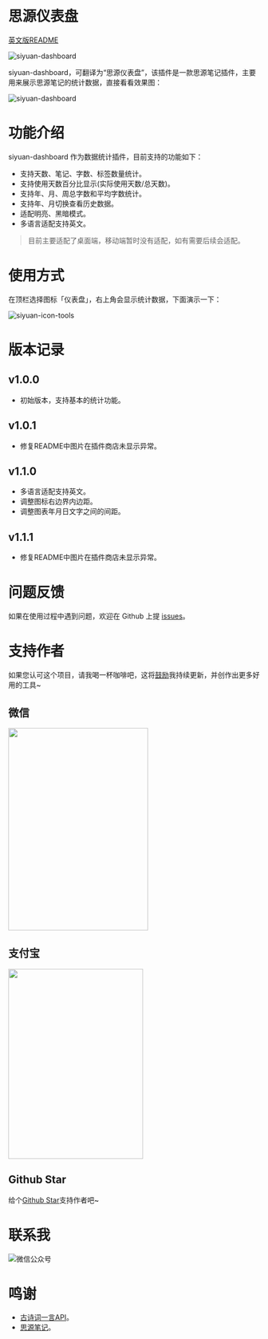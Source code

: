 # 思源仪表盘

[英文版README](./README_zh_CN.md)

![siyuan-dashboard](https://note.youdao.com/yws/public/resource/d5f1f3fc2a47bb1ce1b146d3a817ab5b/xmlnote/WEBRESOURCEbf68617a53a2ef57279ea50cf57555f0/133974)

siyuan-dashboard，可翻译为“思源仪表盘”，该插件是一款思源笔记插件，主要用来展示思源笔记的统计数据，直接看看效果图：

![siyuan-dashboard](https://note.youdao.com/yws/public/resource/d5f1f3fc2a47bb1ce1b146d3a817ab5b/xmlnote/WEBRESOURCEdb72d9933a58b71d479430617060c288/133976)


# 功能介绍

siyuan-dashboard 作为数据统计插件，目前支持的功能如下：
- 支持天数、笔记、字数、标签数量统计。
- 支持使用天数百分比显示(实际使用天数/总天数)。
- 支持年、月、周总字数和平均字数统计。
- 支持年、月切换查看历史数据。
- 适配明亮、黑暗模式。
- 多语言适配支持英文。

> 目前主要适配了桌面端，移动端暂时没有适配，如有需要后续会适配。

# 使用方式

在顶栏选择图标「仪表盘」，右上角会显示统计数据，下面演示一下：

![siyuan-icon-tools](https://note.youdao.com/yws/public/resource/d5f1f3fc2a47bb1ce1b146d3a817ab5b/xmlnote/WEBRESOURCE6f78f3c6dee8d7725e7c3d8def3706c7/133978)

# 版本记录

## v1.0.0

- 初始版本，支持基本的统计功能。

## v1.0.1

- 修复README中图片在插件商店未显示异常。

## v1.1.0

- 多语言适配支持英文。
- 调整图标右边界内边距。
- 调整图表年月日文字之间的间距。

## v1.1.1

- 修复README中图片在插件商店未显示异常。

# 问题反馈

如果在使用过程中遇到问题，欢迎在 Github 上提 [issues](https://github.com/jzmanu/siyuan-dashboard/issues)。


# 支持作者

如果您认可这个项目，请我喝一杯咖啡吧，这将[鼓励](https://afdian.com/a/jzman)我持续更新，并创作出更多好用的工具~

## 微信

<img src="https://note.youdao.com/yws/public/resource/d5f1f3fc2a47bb1ce1b146d3a817ab5b/xmlnote/WEBRESOURCE49bdc9bcd1f4fc395b7a20d81e68ebd2/133982" style="width: 280px; height: 406px; margin-left: 0;">

## 支付宝

<img src="https://note.youdao.com/yws/public/resource/d5f1f3fc2a47bb1ce1b146d3a817ab5b/xmlnote/WEBRESOURCEbe0036b9bcac2fa1f69cb05a344ae761/133980" style="width: 270px; height: 381px; margin-left: 0;">

## Github Star

给个[Github Star](https://github.com/jzmanu/siyuan-dashboard)支持作者吧~

# 联系我

![微信公众号](https://note.youdao.com/yws/public/resource/d5f1f3fc2a47bb1ce1b146d3a817ab5b/xmlnote/WEBRESOURCE3793a17b5406c3b7989e259d8a59f4f2/133984)

# 鸣谢

- [古诗词一言API](http://gushi.ci)。
- [思源笔记](https://b3log.org/siyuan)。

